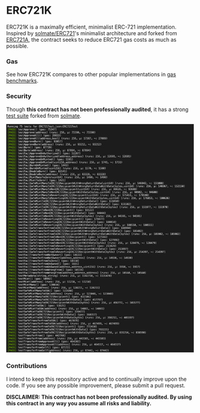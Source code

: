 # ERC721K

ERC721K is a maximally efficient, minimalist ERC-721 implementation. Inspired by [solmate/ERC721](https://github.com/Rari-Capital/solmate/blob/main/src/tokens/ERC721.sol)'s minimalist architecture and forked from [ERC721A](https://github.com/chiru-labs/ERC721A), the contract seeks to reduce ERC721 gas costs as much as possible.

### Gas

See how ERC721K compares to other popular implementations in [gas benchmarks](https://github.com/alephao/erc721-benchmarks).

### Security

Though **this contract has not been professionally audited**, it has a strong [test suite](https://github.com/kadenzipfel/ERC721K/blob/main/src/test/ERC721K.t.sol) forked from [solmate](https://github.com/Rari-Capital/solmate/blob/main/src/test/ERC721.t.sol).

![tests](tests.png)

### Contributions

I intend to keep this repository active and to continually improve upon the code. If you see any possible improvement, please submit a pull request.

**DISCLAIMER: This contract has not been professionally audited. By using this contract in any way you assume all risks and liability.**
